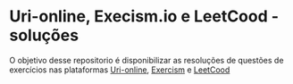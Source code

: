 # Uri-online, Execism.io e LeetCood - soluções

O objetivo desse repositorio é disponibilizar as resoluções de questões de exercícios nas plataformas [Uri-online](https://www.urionlinejudge.com.br/), [Exercism](http://exercism.io/) e [LeetCood](https://leetcode.com/) 
